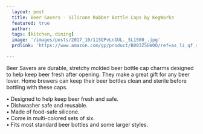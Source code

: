 ```yaml
---
  layout: post
  title: Beer Savers - Silicone Rubber Bottle Caps by KegWorks
  featured: true
  author: 
  tags: [kitchen, dining]
  image: '/images/posts/2017_10/115QPvLn1UL._SL1500_.jpg'
  prdlink: 'https://www.amazon.com/gp/product/B003Z5GW0O/ref=as_li_qf_sp_asin_il_tl?ie=UTF8&tag=ehdwhqkr-20&camp=1789&creative=9325&linkCode=as2&creativeASIN=B003Z5GW0O&linkId=771a04fd34746d9514423bd9cbae6a35'

---
```


Beer Savers are durable, stretchy molded beer bottle cap charms designed to help keep beer fresh after opening. They make a great gift for any beer lover. Home brewers can keep their beer bottles clean and sterile before bottling with these caps.
<br>

• Designed to help keep beer fresh and safe.<br>
• Dishwasher safe and reusable.<br>
• Made of food-safe silicone.<br>
• Come in multi-colored sets of six.<br>
• Fits most standard beer bottles and some larger styles.<br>